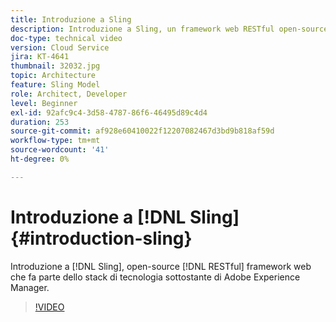 ```yaml
---
title: Introduzione a Sling
description: Introduzione a Sling, un framework web RESTful open-source che fa parte dello stack di tecnologia sottostante di Adobe Experience Manager.
doc-type: technical video
version: Cloud Service
jira: KT-4641
thumbnail: 32032.jpg
topic: Architecture
feature: Sling Model
role: Architect, Developer
level: Beginner
exl-id: 92afc9c4-3d58-4787-86f6-46495d89c4d4
duration: 253
source-git-commit: af928e60410022f12207082467d3bd9b818af59d
workflow-type: tm+mt
source-wordcount: '41'
ht-degree: 0%

---
```


# Introduzione a [!DNL Sling] {#introduction-sling}

Introduzione a [!DNL Sling], open-source [!DNL RESTful] framework web che fa parte dello stack di tecnologia sottostante di Adobe Experience Manager.

>[!VIDEO](https://video.tv.adobe.com/v/32032?quality=12&learn=on)
